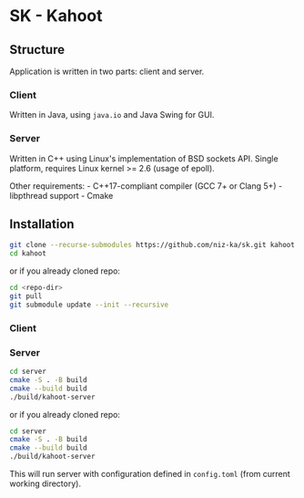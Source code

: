 # SK - Kahoot

## Structure

Application is written in two parts: client and server.

### Client

Written in Java, using `java.io` and Java Swing for GUI.


### Server

Written in C++ using Linux's implementation of BSD sockets API.
Single platform, requires Linux kernel >= 2.6 (usage of epoll).

Other requirements:
    - C++17-compliant compiler (GCC 7+ or Clang 5+)
    - libpthread support
    - Cmake

## Installation

```bash
git clone --recurse-submodules https://github.com/niz-ka/sk.git kahoot
cd kahoot
```
or if you already cloned repo:

```bash
cd <repo-dir>
git pull
git submodule update --init --recursive
```

### Client

### Server

```bash
cd server
cmake -S . -B build
cmake --build build
./build/kahoot-server
```

or if you already cloned repo:

```bash
cd server
cmake -S . -B build
cmake --build build
./build/kahoot-server
```

This will run server with configuration defined in `config.toml` (from current working directory).

